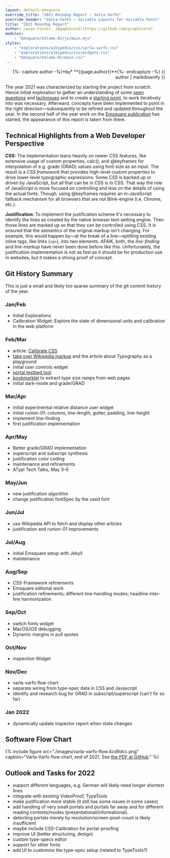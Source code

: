 ```yaml
---
layout: default-emsquare
override_title: "2021 Roundup Report — VarLa-VarFo"
override_header: "VarLa-VarFo — Variable Layouts for Variable Fonts"
title: "2021 Roundup Report"
author: Lasse Fister, [@gaphicore](https://github.com/graphicore)
modules:
    - "Emsquare/Volume-01/js/main.mjs"
styles:
    - "explorations/wikipedia/css/varla-varfo.css"
    - "explorations/wikipedia/css/widgets.css"
    - "Emsquare/Volume-01/main.css"
---
```


<div class="author do-not-justify" style="text-indent:0; text-align: right;">
{%- capture author -%}*by* **{{page.author}}**{%- endcapture -%}
{{ author | markdownify }}
</div>

The year 2021 was characterized by starting the project from scratch. Hence
initial exploration to gather an understanding of some
[open](../../explorations/techniques/absolute_units_evaluation.html)
[questions](../..//explorations/calibrate/) and
[techniques](../../explorations/techniques/variations.html) and to create
a [starting point](../../explorations/wikipedia/Typography/firefox_save_page_as/Typography%20-%20Wikipedia.html),
to work iteratively into was necessary. Afterward, concepts have been
implemented to point in the right direction—subsequently to be refined
and updated throughout the year. In the second half of the year work on
the [Emsquare publication](../../Emsquare) has started, the appearance
of this report is taken from there.


## Technical Highlights from a Web Developer Perspective

**CSS:** The implementation leans heavily on newer CSS features, like
extensive usage of custom properties, calc(), and @keyframes for
interpolation of e.g. grade (GRAD) values using font-size as an input. The
result is a *CSS framework* that provides high-level custom properties to
drive lower-level typographic expressions. Some CSS is backed up or driven
by JavaScript, but all that can be in CSS is in CSS. That way the role of
JavaScript is more focused on controlling and less on the details of using
the actual fonts. Though, using @keyframes requires an in-JavaScript fallback
mechanism for all browsers that are not Blink-engine (i.e. Chrome, etc.).

**Justification:** To implement the justification scheme it's necessary
to identify the lines as created by the native browser text-setting
engine. Then those lines are marked up so that they can be controlled using
CSS. It is ensured that the semantics of the original markup isn't changing.
For example, this would happen by—at the break of a line—splitting existing
inline tags, like links (`<a>`), into two elements. AFAIK, both, the
*line-finding*  and *line-markup* have never been done before like this.
Unfortunately, the justification implementation is not as fast as it should
be for production use in websites, but it makes a strong proof of concept.

## Git History Summary

This is just a small and likely too sparse summary of the git commit history
of the year.

### Jan/Feb

* Initial Explorations
* Calibration Widget: Explore the state of dimensional units and calibration in the web platform

### Feb/Mar

* article: [Calibrate CSS](https://graphicore.github.io/varla-varfo/explorations/calibrate/)
* [take over Wikipedia markup](../../explorations/wikipedia/Typography/firefox_save_page_as/Typography%20-%20Wikipedia.html) and the article about Typography as a playground
* initial user controls widget
* [portal testbed tool](../../explorations/portals/)
* [bookmarklet](javascript:void((function%20()%7Bvar%20collected%20=%20new%20Map(),%20unique%20=%20new%20Map(),%20tags%20=%20Symbol('tags'),%20size%20=%20Symbol('size');for(elem%20of%20document.getElementsByTagName(%22*%22))%20%7Blet%20computed%20=%20window.getComputedStyle(elem,null);if%20(computed.display%20===%20'none')continue;if(elem.offsetParent%20===%20null%20&&%20computed.position%20!==%20'fixed')/*%20a%20parent%20node%20is%20hidden%20*/continue;if(!Array.from(elem.childNodes).some(node=%3E/*%20is%20a%20text%20Node%20*/node.nodeType%20===%20Node.TEXT_NODE%20&&/*%20only%20whitespace*/node.wholeText.trim()%20!==%20''))continue;let%20fontFamily%20=%20computed.getPropertyValue('font-family'),%20fontSize%20=%20computed.getPropertyValue('font-size'),%20fontWeight%20=%20computed.getPropertyValue('font-weight'),%20fontStyle%20=%20computed.getPropertyValue('font-style'),%20fontVariationSettings%20=%20computed.getPropertyValue('font-variation-settings'),%20key%20=%20%60$%7BfontFamily%7D%60,%20id%20=%20%5BfontSize,%20fontFamily,%20fontVariationSettings,%20fontWeight,%20fontStyle%5D.join(';'),%20value%20=%20unique.get(id);if(!value)%20%7Bvalue%20=%20%7BfontSize,%20fontFamily,%20fontVariationSettings,%20fontWeight,%20fontStyle%7D;value%5Btags%5D%20=%20new%20Set();value%5Bsize%5D%20=%20parseInt(fontSize,%2010);unique.set(id,%20value);if(!collected.has(key))collected.set(key,%20%5B%5D);collected.get(key).push(value);%7Dvalue%5Btags%5D.add(elem.tagName);%7Dvar%20body%20=%20document.createElement('body');for(let%20%5Bkey,%20bucket%5D%20of%20collected.entries())%7Blet%20heading%20=%20document.createElement('h2'),%20samples%20=%20document.createElement('ul');heading.textContent%20=%20key;body.appendChild(heading);body.appendChild(samples);bucket.sort((a,b)=%3Eb%5Bsize%5D%20-%20a%5Bsize%5D);for(let%20item%20of%20bucket)%20%7Blet%20li%20=%20document.createElement('li'),%20size%20=%20document.createElement('small'),%20sample%20=%20document.createElement('span');size.textContent=item.fontSize;li.appendChild(size);li.appendChild(sample);for(let%20%5Bprop,%20value%5D%20of%20Object.entries(item))sample.style%5Bprop%5D%20=%20value;sample.textContent%20=%20'The%20quick%20brown%20fox%20jumps%20over%20the%20lazy%20dog.';sample.setAttribute('data-tags',%20Array.from(item%5Btags%5D).map(t=%3E%60%3C$%7Bt%7D%3E%60).join(',%20'));samples.appendChild(li);%7D%7Dlet%20customStyleId%20=%20'typo-ramp-style';if(!document.getElementById('customStyleId'))%7Blet%20style%20=%20document.createElement('style');style.id%20=%20customStyleId;style.textContent%20=%20%60body,%20body%20*%20%7Ball:%20revert;%7Dul%20%7Blist-style:%20none;%7Dli%20small%20%7Bwidth:%206rem;text-align:%20right;padding-right:%202rem;display:%20inline-block;%7Dli:hover%20span::after%20%7Ball:%20initial;content:%20attr(style)%20%22%20#%20%22%20attr(data-tags);color:%20purple;position:%20absolute;font-size:%201rem;%7D%60;document.head.appendChild(style);%7Ddocument.body.parentNode.replaceChild(body,%20document.body);%7D)());)
  to extract type size ramps from web pages
* initial dark-mode and grade/GRAD

### Mar/Apr

* initial experimental relative distance user widget
* initial runion-01: columns, line-length, gutter, padding, line-height
* implement line-finding
* first justification implementation

### Apr/May

* Better grade/GRAD implementation
* superscript and subscript synthesis
* justification color coding
* maintenance and refinements
* ATypI Tech Talks, May 3–5

### May/Jun

* new justification algorithm
* change justification fontSpec by the used font

### Jun/Jul

* use Wikipedia API to fetch and display other articles
* justification and runion-01 improvements

### Jul/Aug

* initial Emsquare setup with Jekyll
* maintenance

### Aug/Sep

* CSS-Framework refinements
* Emsquare editorial work
* justification refinements; different line-handling modes; headline inter-line harmonization

### Sep/Oct

* switch fonts widget
* MacOS/iOS debugging
* Dynamic margins in pull quotes

### Oct/Nov

* inspection Widget

### Nov/Dec

* varla-varfo flow chart
* separate wiring from type-spec data in CSS and Javascript
* identify and research bug for GRAD in subscript/superscript (can't fix so far)

### Jan 2022

* dynamically update inspector report when state changes


## Software Flow Chart

{% include figure
        src="./images/varla-varfo-flow.4cd9dcc.png"
        caption="Varla-Varfo flow chart, end of 2021.
                 See [the PDF at GitHub](https://github.com/graphicore/varla-varfo/blob/4cd9dcca192a277a651ca900671eb55b8494fa7a/docs/flowcharts/varla-varfo-flow.pdf)."
%}


## Outlook and Tasks for 2022

* support different languages, e.g. German will likely need longer shortest lines
* integrate with existing VideoProof, TypeTools
* make justification more stable (it still has some issues in some cases)
* add handling of very small portals and portals far away and for different
  reading contexts/modes (presentational/informational).
* detecting portals merely by resolution/screen-pixel-count is likely insufficient
* maybe include CSS-Calibration for portal-proofing
* improve UI (better structuring, design)
* custom type-specs editor
* support for other fonts
* add UI to customize the type-spec setup (related to TypeTools?)





